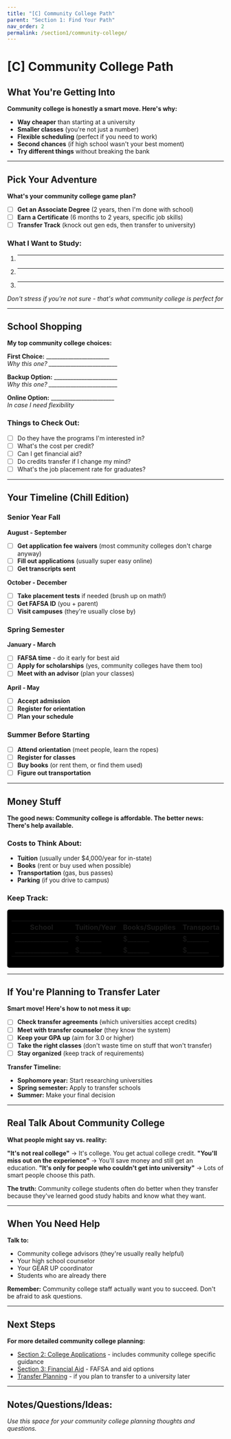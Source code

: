 ```yaml
---
title: "[C] Community College Path"
parent: "Section 1: Find Your Path"
nav_order: 2
permalink: /section1/community-college/
---
```


# [C] Community College Path

## What You're Getting Into

**Community college is honestly a smart move. Here's why:**

- **Way cheaper** than starting at a university
- **Smaller classes** (you're not just a number)
- **Flexible scheduling** (perfect if you need to work)
- **Second chances** (if high school wasn't your best moment)
- **Try different things** without breaking the bank

---

## Pick Your Adventure

**What's your community college game plan?**

- [ ] **Get an Associate Degree** (2 years, then I'm done with school)
- [ ] **Earn a Certificate** (6 months to 2 years, specific job skills)
- [ ] **Transfer Track** (knock out gen eds, then transfer to university)

### What I Want to Study:
1. ___________________________
2. ___________________________
3. ___________________________

*Don't stress if you're not sure - that's what community college is perfect for*

---

## School Shopping

**My top community college choices:**

**First Choice:** _______________________  
*Why this one? _________________________*

**Backup Option:** _______________________  
*Why this one? _________________________*

**Online Option:** _______________________  
*In case I need flexibility*

### Things to Check Out:
- [ ] Do they have the programs I'm interested in?
- [ ] What's the cost per credit?
- [ ] Can I get financial aid?
- [ ] Do credits transfer if I change my mind?
- [ ] What's the job placement rate for graduates?

---

## Your Timeline (Chill Edition)

### **Senior Year Fall**
**August - September**
- [ ] **Get application fee waivers** (most community colleges don't charge anyway)
- [ ] **Fill out applications** (usually super easy online)
- [ ] **Get transcripts sent**

**October - December**
- [ ] **Take placement tests** if needed (brush up on math!)
- [ ] **Get FAFSA ID** (you + parent)
- [ ] **Visit campuses** (they're usually close by)

### **Spring Semester**
**January - March**
- [ ] **FAFSA time** - do it early for best aid
- [ ] **Apply for scholarships** (yes, community colleges have them too)
- [ ] **Meet with an advisor** (plan your classes)

**April - May**
- [ ] **Accept admission** 
- [ ] **Register for orientation**
- [ ] **Plan your schedule**

### **Summer Before Starting**
- [ ] **Attend orientation** (meet people, learn the ropes)
- [ ] **Register for classes**
- [ ] **Buy books** (or rent them, or find them used)
- [ ] **Figure out transportation**

---

## Money Stuff

**The good news: Community college is affordable. The better news: There's help available.**

### Costs to Think About:
- **Tuition** (usually under $4,000/year for in-state)
- **Books** (rent or buy used when possible)
- **Transportation** (gas, bus passes)
- **Parking** (if you drive to campus)

### Keep Track:

<div style="background-color: black; color: white; padding: 10px; border-radius: 5px;">

| School | Tuition/Year | Books/Supplies | Transportation | Total |
|--------|--------------|----------------|----------------|-------|
| _________________ | $_______ | $_______ | $_______ | $_______ |
| _________________ | $_______ | $_______ | $_______ | $_______ |

</div>

---

## If You're Planning to Transfer Later

**Smart move! Here's how to not mess it up:**

- [ ] **Check transfer agreements** (which universities accept credits)
- [ ] **Meet with transfer counselor** (they know the system)
- [ ] **Keep your GPA up** (aim for 3.0 or higher)
- [ ] **Take the right classes** (don't waste time on stuff that won't transfer)
- [ ] **Stay organized** (keep track of requirements)

**Transfer Timeline:**
- **Sophomore year:** Start researching universities
- **Spring semester:** Apply to transfer schools
- **Summer:** Make your final decision

---

## Real Talk About Community College

**What people might say vs. reality:**

**"It's not real college"** → It's college. You get actual college credit.
**"You'll miss out on the experience"** → You'll save money and still get an education.
**"It's only for people who couldn't get into university"** → Lots of smart people choose this path.

**The truth:** Community college students often do better when they transfer because they've learned good study habits and know what they want.

---

## When You Need Help

**Talk to:**
- Community college advisors (they're usually really helpful)
- Your high school counselor
- Your GEAR UP coordinator
- Students who are already there

**Remember:** Community college staff actually want you to succeed. Don't be afraid to ask questions.

---

## Next Steps

**For more detailed community college planning:**
- [Section 2: College Applications](../../section2/) - includes community college specific guidance
- [Section 3: Financial Aid](../../section3/) - FAFSA and aid options
- [Transfer Planning](../../section2/transfer/) - if you plan to transfer to a university later

---

## Notes/Questions/Ideas:

*Use this space for your community college planning thoughts and questions.*
